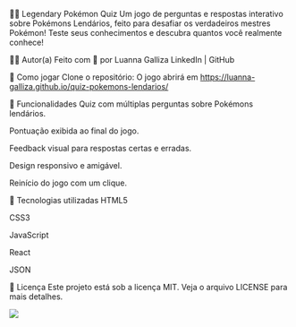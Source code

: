 🧠✨ Legendary Pokémon Quiz
Um jogo de perguntas e respostas interativo sobre Pokémons Lendários, feito para desafiar os verdadeiros mestres Pokémon! Teste seus conhecimentos e descubra quantos você realmente conhece!

🧝‍♀️ Autor(a)
Feito com 💙 por Luanna Galliza
LinkedIn | GitHub

🧩 Como jogar
Clone o repositório:
O jogo abrirá em https://luanna-galliza.github.io/quiz-pokemons-lendarios/

📌 Funcionalidades
Quiz com múltiplas perguntas sobre Pokémons lendários.

Pontuação exibida ao final do jogo.

Feedback visual para respostas certas e erradas.

Design responsivo e amigável.

Reinício do jogo com um clique.

🚀 Tecnologias utilizadas
HTML5

CSS3

JavaScript

React 

JSON 

📄 Licença
Este projeto está sob a licença MIT. Veja o arquivo LICENSE para mais detalhes.

![](https://media2.giphy.com/media/5Yl9ZjaQI3waUpEBVO/200w.gif?cid=6c09b952j27xjkalhjvuy9ob4gkcj422mcq17odchm5znsq9&ep=v1_gifs_search&rid=200w.gif&ct=g)
